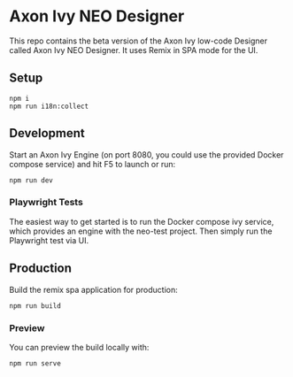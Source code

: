 # Axon Ivy NEO Designer

This repo contains the beta version of the Axon Ivy low-code Designer called Axon Ivy NEO Designer.
It uses Remix in SPA mode for the UI.

## Setup

```shellscript
npm i
npm run i18n:collect
```

## Development

Start an Axon Ivy Engine (on port 8080, you could use the provided Docker compose service) and hit F5 to launch or run:

```shellscript
npm run dev
```

### Playwright Tests

The easiest way to get started is to run the Docker compose ivy service, which provides an engine with the neo-test project. Then simply run the Playwright test via UI.

## Production

Build the remix spa application for production:

```shellscript
npm run build
```

### Preview

You can preview the build locally with:

```shellscript
npm run serve
```
